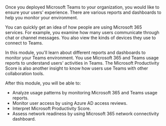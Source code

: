 Once you deployed Microsoft Teams to your organization, you would like to ensure your users' experience. There are various reports and dashboards to help you monitor your environment. 

You can quickly get an idea of how people are using Microsoft 365 services. For example, you examine how many users communicate through chat or channel messages. You also view the kinds of devices they use to connect to Teams. 

In this module, you'll learn about different reports and dashboards to monitor your Teams environment. You use Microsoft 365 and Teams usage reports to understand users' activities in Teams. The Microsoft Productivity Score is also another insight to know how users use Teams with other collaboration tools. 

After this module, you will be able to:

- Analyze usage patterns by monitoring Microsoft 365 and Teams usage reports. 
- Monitor user access by using Azure AD access reviews.
- Interpret Microsoft Productivity Score.
- Assess network readiness by using Microsoft 365 network connectivity dashboard.
